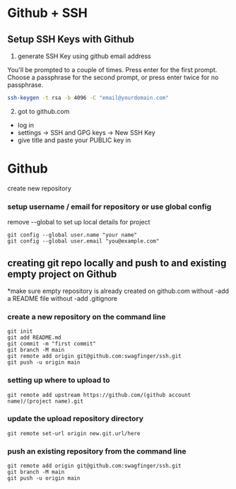 # Github + SSH

## Setup SSH Keys with Github

1. generate SSH Key using github email address

You'll be prompted to a couple of times. 
Press enter for the first prompt. 
Choose a passphrase for the second prompt, or press enter twice for no passphrase.

```bash
ssh-keygen -t rsa -b 4096 -C "email@yourdomain.com"
```

2. got to github.com

* log in
* settings -> SSH and GPG keys -> New SSH Key
* give title and paste your PUBLIC key in

# Github 
create new repository

### setup username / email for repository or use global config
remove --global to set up local details for project
```
git config --global user.name "your name"
git config --global user.email "you@example.com"
```

## creating git repo locally and push to and existing empty project on Github

*make sure empty repository is already created on github.com
without -add a README file 
without -add .gitignore


### create a new repository on the command line
```
git init
git add README.md
git commit -m "first commit"
git branch -M main
git remote add origin git@github.com:swagfinger/ssh.git
git push -u origin main
```
### setting up where to upload to
```
git remote add upstream https://github.com/(github account name)/(project name).git
```

### update the upload repository directory
```
git remote set-url origin new.git.url/here
```

### push an existing repository from the command line
```
git remote add origin git@github.com:swagfinger/ssh.git
git branch -M main
git push -u origin main
```
